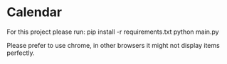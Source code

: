 # Calendar

For this project please run:
	pip install -r requirements.txt
	python main.py
	
Please prefer to use chrome, in other browsers it might not display items perfectly.